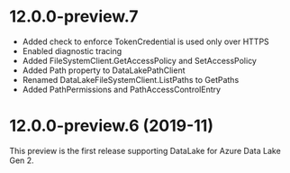 # 12.0.0-preview.7
- Added check to enforce TokenCredential is used only over HTTPS
- Enabled diagnostic tracing
- Added FileSystemClient.GetAccessPolicy and SetAccessPolicy
- Added Path property to DataLakePathClient
- Renamed DataLakeFileSystemClient.ListPaths to GetPaths
- Added PathPermissions and PathAccessControlEntry

# 12.0.0-preview.6 (2019-11)
This preview is the first release supporting DataLake for Azure
Data Lake Gen 2.

